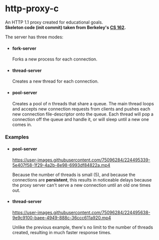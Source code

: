 # http-proxy-c

An HTTP 1.1 proxy created for educational goals.  
**Skeleton code (init commit) taken from Berkeley's [CS 162](https://cs162.org/).**

The server has three modes:

- #### fork-server
  Forks a new process for each connection.

- #### thread-server
  Creates a new thread for each connection.

- #### pool-server
  Creates a pool of n threads that share a queue. The main thread loops and accepts new connection requests from clients and pushes each new connection file-descriptor onto the queue. Each thread will pop a connection off the queue and handle it, or will sleep until a new one comes in.  


### Examples

- #### pool-server

  https://user-images.githubusercontent.com/75096284/224495339-5e407f58-1f29-4a2b-8e98-6993df84822a.mp4

  Because the number of threads is small (5), and because the connections are **persistent**, this results in noticeable delays because the proxy server can't serve a new connection until an old one times out.

- #### thread-server

  https://user-images.githubusercontent.com/75096284/224495638-9e9c9100-baee-4949-888c-36ccc611a920.mp4

  Unlike the previous example, there's no limit to the number of threads created, resulting in much faster response times.
